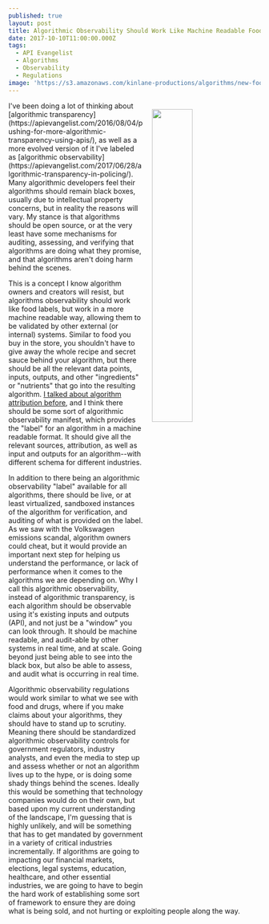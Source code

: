 ```yaml
---
published: true
layout: post
title: Algorithmic Observability Should Work Like Machine Readable Food Labels
date: 2017-10-10T11:00:00.000Z
tags:
  - API Evangelist
  - Algorithms
  - Observability
  - Regulations
image: 'https://s3.amazonaws.com/kinlane-productions/algorithms/new-food-labels.jpg'
---
```

<p><img src="https://s3.amazonaws.com/kinlane-productions/algorithms/new-food-labels.jpg" align="right" width="40%" style="padding: 15px;" /></p>I've been doing a lot of thinking about [algorithmic transparency](https://apievangelist.com/2016/08/04/pushing-for-more-algorithmic-transparency-using-apis/), as well as a more evolved version of it I've labeled as [algorithmic observability](https://apievangelist.com/2017/06/28/algorithmic-transparency-in-policing/). Many algorithmic developers feel their algorithms should remain black boxes, usually due to intellectual property concerns, but in reality the reasons will vary. My stance is that algorithms should be open source, or at the very least have some mechanisms for auditing, assessing, and verifying that algorithms are doing what they promise, and that algorithms aren't doing harm behind the scenes.

This is a concept I know algorithm owners and creators will resist, but algorithms observability should work like food labels, but work in a more machine readable way, allowing them to be validated by other external (or internal) systems. Similar to food you buy in the store, you shouldn't have to give away the whole recipe and secret sauce behind your algorithm, but there should be all the relevant data points, inputs, outputs, and other "ingredients" or "nutrients" that go into the resulting algorithm. [I talked about algorithm attribution before](http://apievangelist.com/2016/01/04/api-definition-origin-validation-and-attribution/), and I think there should be some sort of algorithmic observability manifest, which provides the "label" for an algorithm in a machine readable format. It should give all the relevant sources, attribution, as well as input and outputs for an algorithm--with different schema for different industries.

In addition to there being an algorithmic observability "label" available for all algorithms, there should be live, or at least virtualized, sandboxed instances of the algorithm for verification, and auditing of what is provided on the label. As we saw with the Volkswagen emissions scandal, algorithm owners could cheat, but it would provide an important next step for helping us understand the performance, or lack of performance when it comes to the algorithms we are depending on. Why I call this algorithmic observability, instead of algorithmic transparency, is each algorithm should be observable using it's existing inputs and outputs (API), and not just be a "window" you can look through. It should be machine readable, and audit-able by other systems in real time, and at scale. Going beyond just being able to see into the black box, but also be able to assess, and audit what is occurring in real time.

Algorithmic observability regulations would work similar to what we see with food and drugs, where if you make claims about your algorithms, they should have to stand up to scrutiny. Meaning there should be standardized algorithmic observability controls for government regulators, industry analysts, and even the media to step up and assess whether or not an algorithm lives up to the hype, or is doing some shady things behind the scenes. Ideally this would be something that technology companies would do on their own, but based upon my current understanding of the landscape, I'm guessing that is highly unlikely, and will be something that has to get mandated by government in a variety of critical industries incrementally. If algorithms are going to impacting our financial markets, elections, legal systems, education, healthcare, and other essential industries, we are going to have to begin the hard work of establishing some sort of framework to ensure they are doing what is being sold, and not hurting or exploiting people along the way.
